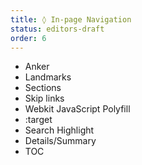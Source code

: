 ```yaml
---
title: ◊ In-page Navigation
status: editors-draft
order: 6
---
```


* Anker
* Landmarks
* Sections
* Skip links
* Webkit JavaScript Polyfill
* :target
* Search Highlight <mark>
* Details/Summary
* TOC
